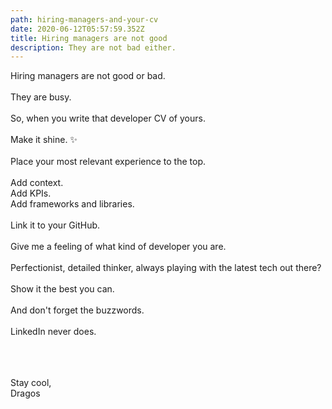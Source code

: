 ```yaml
---
path: hiring-managers-and-your-cv
date: 2020-06-12T05:57:59.352Z
title: Hiring managers are not good
description: They are not bad either.
---
```

Hiring managers are not good or bad.\
\
They are busy.\
\
So, when you write that developer CV of yours.\
\
Make it shine. ✨\
\
Place your most relevant experience to the top.\
\
Add context.\
Add KPIs.\
Add frameworks and libraries.\
\
Link it to your GitHub.\
\
Give me a feeling of what kind of developer you are.\
\
Perfectionist, detailed thinker, always playing with the latest tech out there?\
\
Show it the best you can.\
\
And don't forget the buzzwords.\
\
LinkedIn never does.

<br />\
\
Stay cool,\
Dragos
